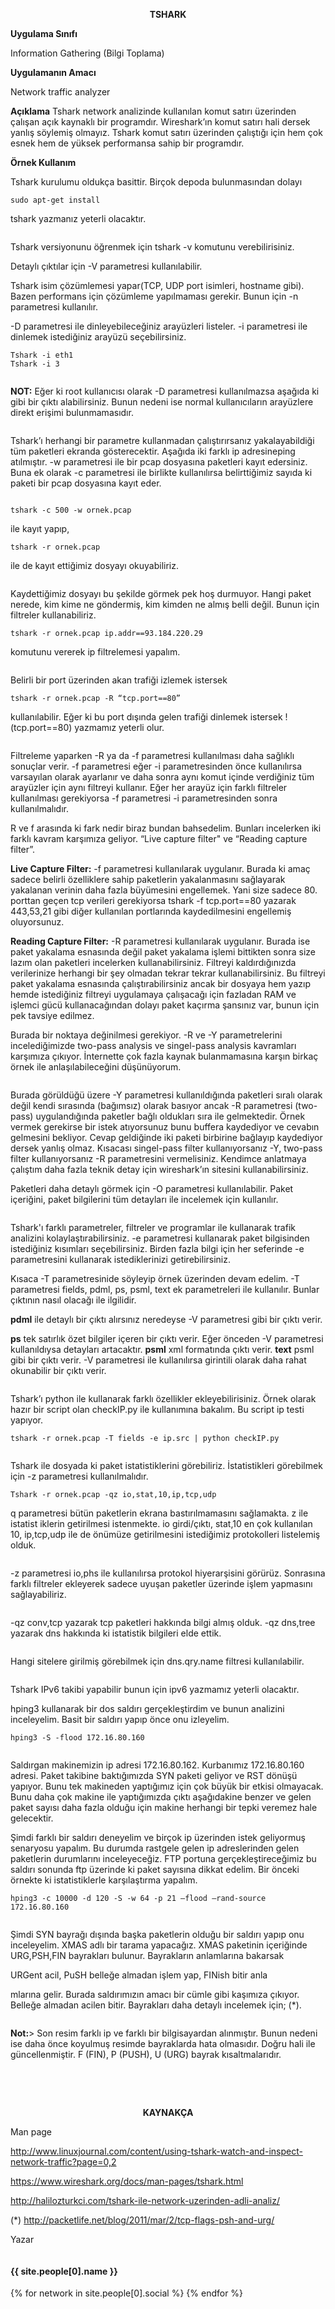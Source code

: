 <p style="text-align: center;"><strong>TSHARK</strong></p>
<strong>Uygulama Sınıfı</strong>

Information Gathering (Bilgi Toplama)

<strong>Uygulamanın Amacı</strong>

Network traffic analyzer

<strong>Açıklama</strong>
Tshark network analizinde kullanılan komut satırı üzerinden çalışan açık kaynaklı bir programdır. Wireshark’ın komut satırı hali dersek yanlış söylemiş olmayız. Tshark komut satırı üzerinden çalıştığı için hem çok esnek hem de yüksek performansa sahip bir programdır.<!--more-->

<strong>Örnek Kullanım</strong>

Tshark kurulumu oldukça basittir. Birçok depoda bulunmasından dolayı
~~~~
sudo apt-get install
~~~~
tshark yazmanız yeterli olacaktır.

<center><img src="http://sausiber.org/images/Tshark/1.jpg" class="img-responsive " alt=""></center>

Tshark versiyonunu öğrenmek için tshark -v komutunu verebilirisiniz.

Detaylı çıktılar için -V parametresi kullanılabilir.

Tshark isim çözümlemesi yapar(TCP, UDP port isimleri, hostname gibi). Bazen performans için çözümleme yapılmaması gerekir. Bunun için -n parametresi kullanılır.

-D parametresi ile dinleyebileceğiniz arayüzleri listeler. -i parametresi ile dinlemek istediğiniz arayüzü seçebilirsiniz.
~~~~
Tshark -i eth1
Tshark -i 3
~~~~
<center><img src="http://sausiber.org/images/Tshark/2.jpg" class="img-responsive " alt=""></center>


<strong>NOT:</strong> Eğer ki root kullanıcısı olarak -D parametresi kullanılmazsa aşağıda ki gibi bir çıktı alabilirsiniz. Bunun nedeni ise normal kullanıcıların arayüzlere direkt erişimi bulunmamasıdır.

<center><img src="http://sausiber.org/images/Tshark/3.jpg" class="img-responsive " alt=""></center>


Tshark’ı herhangi bir parametre kullanmadan çalıştırırsanız yakalayabildiği tüm paketleri ekranda gösterecektir. Aşağıda iki farklı ip adresineping atılmıştır.
-w parametresi ile bir pcap dosyasına paketleri kayıt edersiniz. Buna ek olarak -c parametresi ile birlikte kullanılırsa belirttiğimiz sayıda ki paketi bir pcap dosyasına kayıt eder.

<center><img src="http://sausiber.org/images/Tshark/4.jpg" class="img-responsive " alt=""></center>

~~~~
tshark -c 500 -w ornek.pcap
~~~~
ile kayıt yapıp,
~~~~
tshark -r ornek.pcap
~~~~
ile de kayıt ettiğimiz dosyayı okuyabiliriz.

<center><img src="http://sausiber.org/images/Tshark/5.jpg" class="img-responsive " alt=""></center>


Kaydettiğimiz dosyayı bu şekilde görmek pek hoş durmuyor. Hangi paket nerede, kim kime ne göndermiş, kim kimden ne almış belli değil. Bunun için filtreler kullanabiliriz.
~~~~
tshark -r ornek.pcap ip.addr==93.184.220.29
~~~~
komutunu vererek ip filtrelemesi yapalım.

<center><img src="http://sausiber.org/images/Tshark/6.jpg" class="img-responsive " alt=""></center>


Belirli bir port üzerinden akan trafiği izlemek istersek
~~~~
tshark -r ornek.pcap -R “tcp.port==80”
~~~~
kullanılabilir. Eğer ki bu port dışında gelen trafiği dinlemek istersek !(tcp.port==80) yazmamız yeterli olur.

<center><img src="http://sausiber.org/images/Tshark/6_1.jpg" class="img-responsive " alt=""></center>


Filtreleme yaparken -R ya da -f parametresi kullanılması daha sağlıklı sonuçlar verir. -f parametresi eğer -i parametresinden önce kullanılırsa varsayılan olarak ayarlanır ve daha sonra aynı komut içinde verdiğiniz tüm arayüzler için aynı filtreyi kullanır. Eğer her arayüz için farklı filtreler kullanılması gerekiyorsa -f parametresi -i parametresinden sonra kullanılmalıdır.

R ve f arasında ki fark nedir biraz bundan bahsedelim. Bunları incelerken iki farklı kavram karşımıza geliyor. “Live capture filter" ve “Reading capture filter”.

<strong>Live Capture Filter:</strong> -f parametresi kullanılarak uygulanır. Burada ki amaç sadece belirli özelliklere sahip paketlerin yakalanmasını sağlayarak yakalanan verinin daha fazla büyümesini engellemek. Yani size sadece 80. porttan geçen tcp verileri gerekiyorsa tshark -f tcp.port==80 yazarak 443,53,21 gibi diğer kullanılan portlarında kaydedilmesini engellemiş oluyorsunuz.

<strong>Reading Capture Filter:</strong> -R parametresi kullanılarak uygulanır. Burada ise paket yakalama esnasında değil paket yakalama işlemi bittikten sonra size lazım olan paketleri incelerken kullanabilirsiniz. Filtreyi kaldırdığınızda verilerinize herhangi bir şey olmadan tekrar tekrar kullanabilirsiniz. Bu filtreyi paket yakalama esnasında çalıştırabilirsiniz ancak bir dosyaya hem yazıp hemde istediğiniz filtreyi uygulamaya çalışacağı için fazladan RAM ve işlemci gücü kullanacağından dolayı paket kaçırma şansınız var, bunun için pek tavsiye edilmez.

Burada bir noktaya değinilmesi gerekiyor. -R ve -Y parametrelerini incelediğimizde two-pass analysis ve singel-pass analysis kavramları karşımıza çıkıyor. İnternette çok fazla kaynak bulanmamasına karşın birkaç örnek ile anlaşılabileceğini düşünüyorum.

<center><img src="http://sausiber.org/images/Tshark/6_2.jpg" class="img-responsive " alt=""></center>


Burada görüldüğü üzere -Y parametresi kullanıldığında paketleri sıralı olarak değil kendi sırasında (bağımsız) olarak basıyor ancak -R parametresi (two-pass) uygulandığında paketler bağlı oldukları sıra ile gelmektedir. Örnek vermek gerekirse bir istek atıyorsunuz bunu buffera kaydediyor ve cevabın gelmesini bekliyor. Cevap geldiğinde iki paketi birbirine bağlayıp kaydediyor dersek yanlış olmaz. Kısacası singel-pass filter kullanıyorsanız -Y, two-pass filter kullanıyorsanız -R parametresini vermelisiniz. Kendimce anlatmaya çalıştım daha fazla teknik detay için wireshark’ın sitesini kullanabilirsiniz.

Paketleri daha detaylı görmek için -O parametresi kullanılabilir. Paket içeriğini, paket bilgilerini tüm detayları ile incelemek için kullanılır.

<center><img src="http://sausiber.org/images/Tshark/6_3.jpg" class="img-responsive " alt=""></center>


Tshark'ı farklı parametreler, filtreler ve programlar ile kullanarak trafik analizini kolaylaştırabilirsiniz. -e parametresi kullanarak paket bilgisinden istediğiniz kısımları seçebilirsiniz. Birden fazla bilgi için her seferinde -e parametresini kullanarak istediklerinizi getirebilirsiniz.

Kısaca -T parametresinide söyleyip örnek üzerinden devam edelim. -T parametresi fields, pdml, ps, psml, text ek parametreleri ile kullanılır. Bunlar çıktının nasıl olacağı ile ilgilidir.

<strong>pdml</strong> ile detaylı bir çıktı alırsınız neredeyse -V parametresi gibi bir çıktı verir.

<strong> ps</strong> tek satırlık özet bilgiler içeren bir çıktı verir. Eğer önceden -V parametresi kullanıldıysa detayları artacaktır.
<strong>psml</strong> xml formatında çıktı verir.
<strong>text</strong> psml gibi bir çıktı verir. -V parametresi ile kullanılırsa girintili olarak daha rahat okunabilir bir çıktı verir.

<center><img src="http://sausiber.org/images/Tshark/7.jpg" class="img-responsive " alt=""></center>


Tshark’ı python ile kullanarak farklı özellikler ekleyebilirisiniz. Örnek olarak hazır bir script olan checkIP.py ile kullanımına bakalım. Bu script ip testi yapıyor.
~~~~
tshark -r ornek.pcap -T fields -e ip.src | python checkIP.py
~~~~
<center><img src="http://sausiber.org/images/Tshark/8.jpg" class="img-responsive " alt=""></center>


Tshark ile dosyada ki paket istatistiklerini görebiliriz. İstatistikleri görebilmek için -z parametresi kullanılmalıdır.
~~~~
Tshark -r ornek.pcap -qz io,stat,10,ip,tcp,udp
~~~~
q parametresi bütün paketlerin ekrana bastırılmamasını sağlamakta. z ile istatist iklerin getirilmesi istenmekte. io girdi/çıktı, stat,10 en çok kullanılan 10, ip,tcp,udp ile de önümüze getirilmesini istediğimiz protokolleri listelemiş olduk.

<center><img src="http://sausiber.org/images/Tshark/9.jpg" class="img-responsive " alt=""></center>


-z parametresi io,phs ile kullanılırsa protokol hiyerarşisini görürüz. Sonrasına farklı filtreler ekleyerek sadece uyuşan paketler üzerinde işlem yapmasını sağlayabiliriz.

<center><img src="http://sausiber.org/images/Tshark/9_1.jpg" class="img-responsive " alt=""></center>


-qz conv,tcp yazarak tcp paketleri hakkında bilgi almış olduk.
-qz dns,tree yazarak dns hakkında ki istatistik bilgileri elde ettik.

<center><img src="http://sausiber.org/images/Tshark/9_2.jpg" class="img-responsive " alt=""></center>
<center><img src="http://sausiber.org/images/Tshark/9_3.jpg" class="img-responsive " alt=""></center>


Hangi sitelere girilmiş görebilmek için dns.qry.name filtresi kullanılabilir.

<center><img src="http://sausiber.org/images/Tshark/10.jpg" class="img-responsive " alt=""></center>


Tshark IPv6 takibi yapabilir bunun için ipv6 yazmamız yeterli olacaktır.

hping3 kullanarak bir dos saldırı gerçekleştirdim ve bunun analizini inceleyelim.
Basit bir saldırı yapıp önce onu izleyelim.
~~~~
hping3 -S -flood 172.16.80.160
~~~~

<center><img src="http://sausiber.org/images/Tshark/11.jpg" class="img-responsive " alt=""></center>
<center><img src="http://sausiber.org/images/Tshark/12.jpg" class="img-responsive " alt=""></center>


Saldırgan makinemizin ip adresi 172.16.80.162. Kurbanımız 172.16.80.160 adresi. Paket takibine baktığımızda SYN paketi geliyor ve RST dönüşü yapıyor. Bunu tek makineden yaptığımız için çok büyük bir etkisi olmayacak. Bunu daha çok makine ile yaptığımızda çıktı aşağıdakine benzer ve gelen paket sayısı daha fazla olduğu için makine herhangi bir tepki veremez hale gelecektir.

Şimdi farklı bir saldırı deneyelim ve birçok ip üzerinden istek geliyormuş senaryosu yapalım. Bu durumda rastgele gelen ip adreslerinden gelen paketlerin durumlarını inceleyeceğiz. FTP portuna gerçekleştireceğimiz bu saldırı sonunda ftp üzerinde ki paket sayısına dikkat edelim. Bir önceki örnekte ki istatistiklerle karşılaştırma yapalım.
~~~~
hping3 -c 10000 -d 120 -S -w 64 -p 21 —flood —rand-source 172.16.80.160
~~~~

<center><img src="http://sausiber.org/images/Tshark/13.jpg" class="img-responsive " alt=""></center>

<center><img src="http://sausiber.org/images/Tshark/14.jpg" class="img-responsive " alt=""></center>


Şimdi SYN bayrağı dışında başka paketlerin olduğu bir saldırı yapıp onu inceleyelim. XMAS adlı bir tarama yapacağız. XMAS paketinin içeriğinde URG,PSH,FIN bayrakları bulunur. Bayrakların anlamlarına bakarsak

URGent acil, PuSH belleğe almadan işlem yap, FINish bitir anla

mlarına gelir. Burada saldırımızın amacı bir cümle gibi kaşımıza çıkıyor. Belleğe almadan acilen bitir. Bayrakları daha detaylı incelemek için; (*).

<center><img src="http://sausiber.org/images/Tshark/15.jpg" class="img-responsive " alt=""></center>
<center><img src="http://sausiber.org/images/Tshark/16.jpg" class="img-responsive" alt=""></center>

<strong>Not:</strong>> Son resim farklı ip ve farklı bir bilgisayardan alınmıştır. Bunun nedeni ise daha önce koyulmuş resimde bayraklarda hata olmasıdır. Doğru hali ile güncellenmiştir. F (FIN), P (PUSH), U (URG) bayrak kısaltmalarıdır.

&nbsp;

&nbsp;
<p style="text-align: center;"><strong>KAYNAKÇA</strong></p>
Man page

http://www.linuxjournal.com/content/using-tshark-watch-and-inspect-network-traffic?page=0,2

https://www.wireshark.org/docs/man-pages/tshark.html

http://halilozturkci.com/tshark-ile-network-uzerinden-adli-analiz/

(*) http://packetlife.net/blog/2011/mar/2/tcp-flags-psh-and-urg/



Yazar

<div class="col-sm-4 col-sm-offset-2">
        <div class="team-member">
            <img src="http://sausiber.org/images/team/{{ site.people[0].pic }}.jpg" class="img-responsive img-circle" alt="">
            <h4>{{ site.people[0].name }}</h4>
              {% for network in site.people[0].social %}
               <a href="{{ network.url }}"><i class="fa fa-{{ network.title }}"></i></a>
              {% endfor %}
</div>
